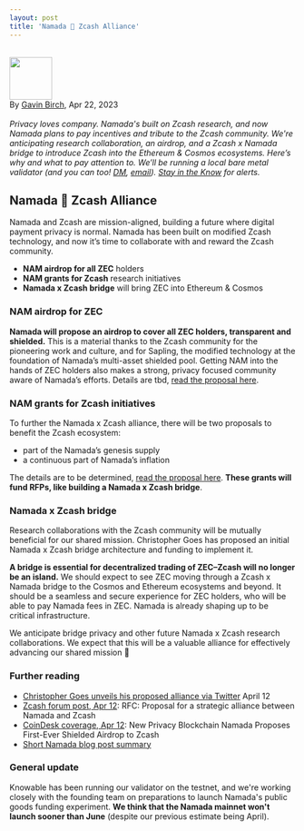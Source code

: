 ```yaml
---
layout: post
title: 'Namada 🤝 Zcash Alliance'
---
```


\
<img src="https://knowable.vc/assets/gavin-avatar.jpg" width="75" height="75"><br>By [Gavin Birch](https://twitter.com/Ether_Gavin), Apr 22, 2023 <br><br> _Privacy loves company. Namada's built on Zcash research, and now Namada plans to pay incentives and tribute to the Zcash community. We're anticipating research collaboration, an airdrop, and a Zcash x Namada bridge to introduce Zcash into the Ethereum & Cosmos ecosystems. Here’s why and what to pay attention to. We’ll be running a local bare metal validator (and you can too! [DM](https://twitter.com/vKnowable), [email](mailto:hi@knowable.vc)). [Stay in the Know](https://forms.gle/HRAQBSo85HGzKVSg9) for alerts._

## Namada 🤝 Zcash Alliance

Namada and Zcash are mission-aligned, building a future where digital payment privacy is normal. Namada has been built on modified Zcash technology, and now it’s time to collaborate with and reward the Zcash community.



* **NAM airdrop for all ZEC** holders
* **NAM grants for Zcash** research initiatives
* **Namada x Zcash bridge** will bring ZEC into Ethereum & Cosmos


### NAM airdrop for ZEC

**Namada will propose an airdrop to cover all ZEC holders, transparent and shielded.** This is a material thanks to the Zcash community for the pioneering work and culture, and for Sapling, the modified technology at the foundation of Namada’s multi-asset shielded pool. Getting NAM into the hands of ZEC holders also makes a strong, privacy focused community aware of Namada’s efforts. Details are tbd, [read the proposal here](https://forum.zcashcommunity.com/t/rfc-proposal-for-a-strategic-alliance-between-namada-and-zcash/44372).


### NAM grants for Zcash initiatives

To further the Namada x Zcash alliance, there will be two proposals to benefit the Zcash ecosystem:



* part of the Namada’s genesis supply
* a continuous part of Namada’s inflation 

The details are to be determined, [read the proposal here](https://forum.zcashcommunity.com/t/rfc-proposal-for-a-strategic-alliance-between-namada-and-zcash/44372). **These grants will fund RFPs, like building a Namada x Zcash bridge**.


### Namada x Zcash bridge

Research collaborations with the Zcash community will be mutually beneficial for our shared mission. Christopher Goes has proposed an initial Namada x Zcash bridge architecture and funding to implement it.

**A bridge is essential for decentralized trading of ZEC–Zcash will no longer be an island.** We should expect to see ZEC moving through a Zcash x Namada bridge to the Cosmos and Ethereum ecosystems and beyond. It should be a seamless and secure experience for ZEC holders, who will be able to pay Namada fees in ZEC. Namada is already shaping up to be critical infrastructure.

We anticipate bridge privacy and other future Namada x Zcash research collaborations. We expect that this will be a valuable alliance for effectively advancing our shared mission 🚀


### Further reading



* [Christopher Goes unveils his proposed alliance via Twitter](https://twitter.com/cwgoes/status/1646225407509770243) April 12
* [Zcash forum post, Apr 12](https://forum.zcashcommunity.com/t/rfc-proposal-for-a-strategic-alliance-between-namada-and-zcash/44372): RFC: Proposal for a strategic alliance between Namada and Zcash
* [CoinDesk coverage, Apr 12](https://www.coindesk.com/tech/2023/04/12/new-privacy-blockchain-namada-proposes-first-ever-shielded-airdrop-to-zcash/?utm_content=editorial&utm_campaign=coindesk_main&utm_term=organic&utm_source=twitter&utm_medium=social): New Privacy Blockchain Namada Proposes First-Ever Shielded Airdrop to Zcash
* [Short Namada blog post summary](https://blog.namada.net/rfc-proposal-for-a-strategic-alliance-between-namada-and-zcash/)


### General update

Knowable has been running our validator on the testnet, and we're working closely with the founding team on preparations to launch Namada's public goods funding experiment. **We think that the Namada mainnet won't launch sooner than June** (despite our previous estimate being April).
